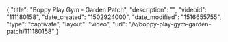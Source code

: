 {
    "title": "Boppy Play Gym - Garden Patch",
    "description": "",
    "videoid": "111180158",
    "date_created": "1502924000",
    "date_modified": "1516655755",
    "type": "captivate",
    "layout": "video",
    "url": "\/v\/boppy-play-gym-garden-patch\/111180158"
}
